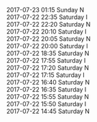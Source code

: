 2017-07-23 01:15 Sunday  N  
2017-07-22 22:35 Saturday  I  
2017-07-22 22:20 Saturday  N  
2017-07-22 20:10 Saturday  I  
2017-07-22 20:05 Saturday  N  
2017-07-22 20:00 Saturday  I  
2017-07-22 18:35 Saturday  N  
2017-07-22 17:55 Saturday  I  
2017-07-22 17:20 Saturday  N  
2017-07-22 17:15 Saturday  I  
2017-07-22 16:40 Saturday  N  
2017-07-22 16:35 Saturday  I  
2017-07-22 15:55 Saturday  N  
2017-07-22 15:50 Saturday  I  
2017-07-22 14:45 Saturday  N  
